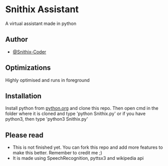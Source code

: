 
# Snithix Assistant

A virtual assistant made in python
## Author

- [@Snithix-Coder](https://www.github.com/Snithix-Coder)

  
## Optimizations

Highly optimised and runs in foreground
  
## Installation

Install python from [python.org](https://python.org) and clone this repo. Then open cmd in the folder where it is cloned and type 'python Snithix.py' or if you have python3, then type 'python3 Snithix.py'

## Please read

 - This is not finished yet. You can fork this repo and add more features to make this better. Remember to credit me ;)
 - It is made using SpeechRecognition, pyttsx3 and wikipedia api
  
